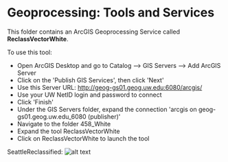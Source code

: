 # Geoprocessing: Tools and Services

This folder contains an ArcGIS Geoprocessing Service called **ReclassVectorWhite**.

To use this tool:
- Open ArcGIS Desktop and go to Catalog --> GIS Servers --> Add ArcGIS Server
- Click on the 'Publish GIS Services', then click 'Next'
- Use this Server URL: http://geog-gs01.geog.uw.edu:6080/arcgis/ 
- Use your UW NetID login and password to connect
- Click 'Finish'
- Under the GIS Servers folder, expand the connection 'arcgis on geog-gs01.geog.uw.edu_6080 (publisher)'
- Navigate to the folder 458_White
- Expand the tool ReclassVectorWhite
- Click on ReclassVectorWhite to launch the tool

SeattleReclassified: ![alt text](https://github.com/UW-Geog458-Win2018/SWhite/blob/master/Geoprocessing/SeattleReclassified.png)
